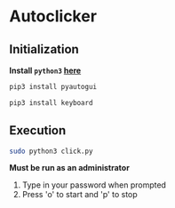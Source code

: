 # Autoclicker

## Initialization

**Install `python3` [here](https://www.python.org/downloads/)**

```bash
pip3 install pyautogui
```

```bash
pip3 install keyboard
```

## Execution

```bash
sudo python3 click.py
```

**Must be run as an administrator**

1. Type in your password when prompted
2. Press 'o' to start and 'p' to stop